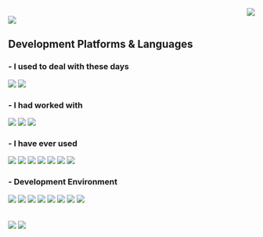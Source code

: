 <div align="right">
<a href="https://hits.seeyoufarm.com"><img src="https://hits.seeyoufarm.com/api/count/incr/badge.svg?url=https%3A%2F%2Fgithub.com%2Fpgisung&count_bg=%23BA8E77&title_bg=%238D4801&icon=github.svg&icon_color=%23FFFFFF&title=JohnnyPark&edge_flat=false"/></a>
</div>

<img src="https://capsule-render.vercel.app/api?type=waving&height=160&section=header&text=Here%20is%20JohnnyPark&theme=gruvbox_light">
<!--
<img src="https://capsule-render.vercel.app/api?type=slice&height=200&section=header&text=Here%20is%20JohnnyPark&fontSize=70&rotate=13&fontAlign=62&fontAlignY=27&theme=gruvbox_light">
-->

<div align="left">
  <h2>Development Platforms & Languages</h2>
  <h3>- I used to deal with these days</h3>
	<img src="https://img.shields.io/badge/Swift-F05138?style=flat&logo=swift&logoColor=white" />
	<img src="https://img.shields.io/badge/UIKit-SwiftUI-000000?style=flat&logo=ios&logoColor=white" />
	<h3>- I had worked with</h3>
	<img src="https://img.shields.io/badge/Csharp-239120?style=flat&logo=csharp&logoColor=white" />
	<img src="https://img.shields.io/badge/.NET-512BD4?style=flat&logo=dotnet&logoColor=white" />
	<img src="https://img.shields.io/badge/SQLite-003B57?style=flat&logo=sqlite&logoColor=white" />
  <h3>- I have ever used</h3>
	<img src="https://img.shields.io/badge/CLanguage-A8B9CC?style=flat&logo=c&logoColor=white" />
	<img src="https://img.shields.io/badge/C++-00599C?style=flat&logo=cplusplus&logoColor=white" />
	<img src="https://img.shields.io/badge/Java-FFFFFF?style=flat&logo=openjdk&logoColor=white" />
	<img src="https://img.shields.io/badge/Android-3DDC84?style=flat&logo=android&logoColor=white" />
	<img src="https://img.shields.io/badge/MySQL-4479A1?style=flat&logo=mysql&logoColor=white" />
	<img src="https://img.shields.io/badge/Html5-E34F26?style=flat&logo=html5&logoColor=white" />
	<img src="https://img.shields.io/badge/CSS3-1572B6?style=flat&logo=css3&logoColor=white" />
 <h3>- Development Environment</h3>
	<img src="https://img.shields.io/badge/VisualStudio-5C2D91?style=flat&logo=visualstudio&logoColor=white" />
	<img src="https://img.shields.io/badge/VSCode-007ACC?style=flat&logo=visualstudiocode&logoColor=white" />
	<img src="https://img.shields.io/badge/Eclipse-2C2255?style=flat&logo=eclipseide&logoColor=white" />
	<img src="https://img.shields.io/badge/Xcode-147EFB?style=flat&logo=xcode&logoColor=white" />
	<img src="https://img.shields.io/badge/Github-181717?style=flat&logo=github&logoColor=white" />
	<img src="https://img.shields.io/badge/Codepen-000000?style=flat&logo=codepen&logoColor=white" />
	<img src="https://img.shields.io/badge/Figma-F24E1E?style=flat&logo=figma&logoColor=white" />
	<img src="https://img.shields.io/badge/Notion-000000?style=flat&logo=notion&logoColor=white" />
</div>
<br>

<!--
[![Solved.ac Profile](http://mazassumnida.wtf/api/v2/generate_badge?boj=pgisung)](https://solved.ac/pgisung/)
-->

<br>
<div display=inline-block>
<img src="https://github-readme-stats.vercel.app/api/top-langs/?username=pgisung&layout=compact&theme=gruvbox_light">
<img src="https://github-readme-stats.vercel.app/api?username=pgisung&show_icons=true&theme=gruvbox_light">
</div>

<!--
![Johnny's GitHub Repository Contribution stats](https://github-contributor-stats.vercel.app/api?username=pgisung)
-->

<!--
**pgisung/pgisung** is a ✨ _special_ ✨ repository because its `README.md` (this file) appears on your GitHub profile.

Here are some ideas to get you started:

- 🔭 I’m currently working on ...
- 🌱 I’m currently learning ...
- 👯 I’m looking to collaborate on ...
- 🤔 I’m looking for help with ...
- 💬 Ask me about ...
- 📫 How to reach me: ...
- 😄 Pronouns: ...
- ⚡ Fun fact: ...
-->

